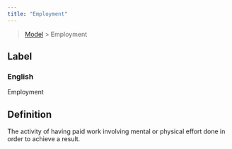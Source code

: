 ```yaml
---
title: "Employment"
---
```


> [Model](../../) > Employment

## Label

### English
Employment


## Definition
The activity of having paid work involving mental or physical effort done in order to achieve a result. 


    
